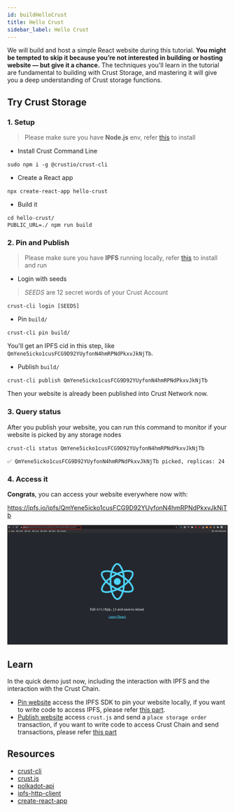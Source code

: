 ```yaml
---
id: buildHelloCrust
title: Hello Crust
sidebar_label: Hello Crust
---
```


We will build and host a simple React website during this tutorial. **You might be tempted to skip it because you’re not interested in building or hosting website — but give it a chance.** The techniques you'll learn in the tutorial are fundamental to building with Crust Storage, and mastering it will give you a deep understanding of Crust storage functions.

## Try Crust Storage

### 1. Setup

> Please make sure you have **Node.js** env, refer [this](https://nodejs.org/en/download/package-manager/) to install

- Install Crust Command Line

```shell
sudo npm i -g @crustio/crust-cli
```

- Create a React app

```shell
npx create-react-app hello-crust
```

- Build it

```shell
cd hello-crust/
PUBLIC_URL=./ npm run build
```

### 2. Pin and Publish

> Please make sure you have **IPFS** running locally, refer [this](https://ipfs.io/#install) to install and run

- Login with seeds

> *SEEDS* are 12 secret words of your Crust Account

```shell
crust-cli login [SEEDS]
```

- Pin `build/`

```shell
crust-cli pin build/
```

You'll get an IPFS cid in this step, like `QmYene5icko1cusFCG9D92YUyfonN4hmRPNdPkxvJkNjTb`.

- Publish `build/`

```shell
crust-cli publish QmYene5icko1cusFCG9D92YUyfonN4hmRPNdPkxvJkNjTb
```

Then your website is already been published into Crust Network now.

### 3. Query status

After you publish your website, you can run this command to monitor if your website is picked by any storage nodes

```shell
crust-cli status QmYene5icko1cusFCG9D92YUyfonN4hmRPNdPkxvJkNjTb
```

```shell
✅ QmYene5icko1cusFCG9D92YUyfonN4hmRPNdPkxvJkNjTb picked, replicas: 24
```

### 4. Access it

**Congrats**, you can access your website everywhere now with:

https://ipfs.io/ipfs/QmYene5icko1cusFCG9D92YUyfonN4hmRPNdPkxvJkNjTb

![hello-crust](assets/build/hello-crust.png)

## Learn

In the quick demo just now, including the interaction with IPFS and the interaction with the Crust Chain.

- [Pin website](#2-pin-and-publish) access the IPFS SDK to pin your website locally, if you want to write code to access IPFS, please refer [this part](build-developer-guidance.md#21-upload-files-to-ipfs).
- [Publish website](#2-pin-and-publish) access `crust.js` and send a `place storage order` transaction, if you want to write code to access Crust Chain and send transactions, please refer [this part](build-developer-guidance.md#22-initialize-api-instance-and-on-chain-identity)

## Resources

- [crust-cli](https://github.com/crustio/crust-cli)
- [crust.js](https://github.com/crustio/crust.js)
- [polkadot-api](https://github.com/polkadot-js/api)
- [ipfs-http-client](https://github.com/ipfs/js-ipfs/tree/master/packages/ipfs-http-client#readme)
- [create-react-app](https://github.com/facebook/create-react-app)
